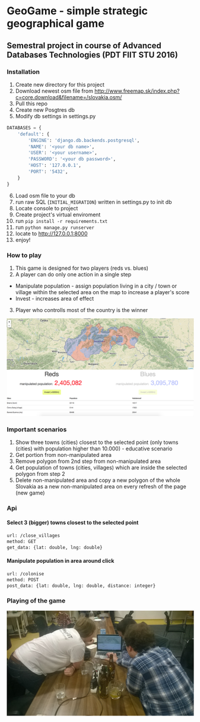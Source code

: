 # GeoGame - simple strategic geographical game
## Semestral project in course of Advanced Databases Technologies (PDT FIIT STU 2016)

### Installation
1. Create new directory for this project
2. Download newest osm file from http://www.freemap.sk/index.php?c=core.download&filename=/slovakia.osm/
3. Pull this repo
4. Create new Posgtres db
5. Modify db settings in settings.py 

```python
DATABASES = {
    'default': {
        'ENGINE': 'django.db.backends.postgresql',
        'NAME': '<your db name>',
        'USER': '<your username>',
        'PASSWORD': '<your db password>',
        'HOST': '127.0.0.1',
        'PORT': '5432',
    }
}
```

6. Load osm file to your db
7. run raw SQL (`INITIAL_MIGRATION`) written in settings.py to init db 
8. Locate console to project
9. Create project's virtual enviroment
10. run `pip install -r requirements.txt`
11. run `python manage.py runserver`
12. locate to http://127.0.0.1:8000
13. enjoy!

### How to play
1. This game is designed for two players (reds vs. blues)
2. A player can do only one action in a single step
  * Manipulate population - assign population living in a city / town or village within the selected area on the map to increase a player's score
  * Invest - increases area of effect
3. Player who controlls most of the country is the winner

![](https://github.com/TheTomasJ/geogame/blob/master/sales_data/ingame.png)

### Important scenarios
1. Show three towns (cities) closest to the selected point (only towns (cities) with population higher than 10.000) - educative scenario
2. Get portion from non-manipulated area 
3. Remove polygon from 2nd step from non-manipulated area
4. Get population of towns (cities, villages) which are inside the selected polygon from step 2
5. Delete non-manipulated area and copy a new polygon of the whole Slovakia as a new non-manipulated area on every refresh of the page (new game)

### Api
#### Select 3 (bigger) towns closest to the selected point
```
url: /close_villages
method: GET
get_data: {lat: double, lng: double}
```

#### Manipulate population in area around click
```
url: /colonise
method: POST
post_data: {lat: double, lng: double, distance: integer}
```

### Playing of the game
![](https://github.com/TheTomasJ/geogame/blob/master/sales_data/beta-testing.jpg)
